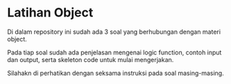 # Latihan Object

Di dalam repository ini sudah ada 3 soal yang berhubungan dengan materi object.

Pada tiap soal sudah ada penjelasan mengenai logic function, contoh input dan output, serta skeleton code untuk mulai mengerjakan.

Silahakn di perhatikan dengan seksama instruksi pada soal masing-masing.

